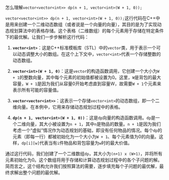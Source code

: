 怎么理解`vector<vector<int>> dp(n + 1, vector<int>(W + 1, 0));`

`vector<vector<int>> dp(n + 1, vector<int>(W + 1, 0));`这行代码在C++中是用来创建一个二维动态数组（或者说是一个向量的向量），其目的是为了实现动态规划算法中的表格存储。这个表格（二维数组）的每个元素用于存储在特定条件下的最优解。让我们一步步解析这行代码：

1. **`vector<int>`**：这是C++标准模板库（STL）中的`vector`类，用于表示一个可以动态调整大小的数组。在这个上下文中，`vector<int>`代表一个存储整数的动态数组。
    
2. **`vector<int>(W + 1, 0)`**：这是`vector`的构造函数调用，它创建一个大小为`W + 1`的整数向量，其中每个元素的初始值都被设置为0。这里，`W`是背包的最大容量，`W + 1`是因为我们从容量0开始考虑直到容量W，故需要`W + 1`个元素来表示所有可能的容量值。
    
3. **`vector<vector<int>>`**：这表示一个存储`vector<int>`的动态数组，即一个二维向量。在本例中，它用来存储动态规划过程中的表格。
    
4. **`dp(n + 1, vector<int>(W + 1, 0))`**：这是`dp`向量的构造函数调用。`dp`是一个二维向量，其大小被设置为`n + 1`，其中`n`是物品的数量。`n + 1`是因为我们考虑一个“虚拟”情况作为动态规划的基础，即没有任何物品的情况。每个`dp`的元素（即每一行）都被初始化为一个大小为`W + 1`、每个元素值为0的向量。这样，`dp[i][w]`代表当有`i`件物品和背包容量为`w`时的最大价值。
    

通过这行代码，我们创建了一个二维数组`dp`，其大小为`(n+1) x (W+1)`，并将所有元素初始化为0。这个数组将用于存储和计算动态规划过程中的各个子问题的解。简而言之，这个结构允许我们按照算法的需要，逐步填充每个子问题的最优解，最终求解出整个问题的最优解。